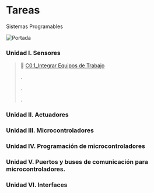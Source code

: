 # Tareas
Sistemas Programables

![Portada](https://github.com/ShaaronPR/Tareas/blob/main/img/Picture1%20-%20Copy.png)


### Unidad I. Sensores
> :page_with_curl: [C0.1_Integrar Equipos de Trabajo](https://github.com/ShaaronPR/Sistemas-Programables/blob/main/C0.1_TituloActividad_NombreAlumno.md)
> 
> .
> 
> .
> 
> .

### Unidad II. Actuadores

### Unidad III. Microcontroladores

### Unidad IV. Programación de microcontroladores

### Unidad V. Puertos y buses de comunicación para microcontroladores.

### Unidad VI. Interfaces

